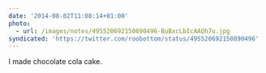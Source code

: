 ```yaml
---
date: '2014-08-02T11:08:14+01:00'
photo:
  - url: /images/notes/495520692150890496-BuBxcLbIcAAQh7u.jpg
syndicated: 'https://twitter.com/roobottom/status/495520692150890496'
---
```

I made chocolate cola cake. 
